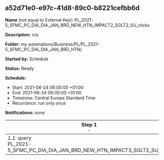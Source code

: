 ## a52d71e0-e97c-41d8-89c0-b8221cefbb6d

**Name** (not equal to External Key)**:** PL_2021-5_SFMC_PC_DIA_DIA_JAN_BRD_NEW_HTN_IMPACT2_SGLT2_SU_clicks

**Description:** n/a

**Folder:** my automations/Business/PL/PL_2021-5_SFMC_PC_DIA_DIA_JAN_BRD_HTN/

**Started by:** Schedule

**Status:** Ready

**Schedule:**

* Start: 2021-06-24 06:00:00 +01:00
* End: 2021-06-24 06:00:00 +01:00
* Timezone: Central Europe Standard Time
* Recurrance: run only once

**Notifications:** _none_


| Step 1<br>_<small>-</small>_ |
| --- |
| _1.1: query_<br>PL_2021-5_SFMC_PC_DIA_DIA_JAN_BRD_NEW_HTN_IMPACT3_SGLT2_SU_click |
